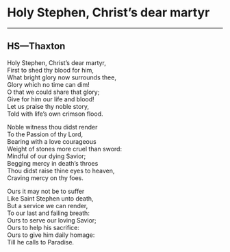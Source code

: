 # Holy Stephen, Christ’s dear martyr

***

## HS—Thaxton

Holy Stephen, Christ’s dear martyr,  
First to shed thy blood for him,  
What bright glory now surrounds thee,  
Glory which no time can dim!  
O that we could share that glory;  
Give for him our life and blood!  
Let us praise thy noble story,  
Told with life’s own crimson flood.  

Noble witness thou didst render  
To the Passion of thy Lord,  
Bearing with a love courageous  
Weight of stones more cruel than sword:  
Mindful of our dying Savior;  
Begging mercy in death’s throes  
Thou didst raise thine eyes to heaven,  
Craving mercy on thy foes.  

Ours it may not be to suffer  
Like Saint Stephen unto death,  
But a service we can render,  
To our last and failing breath:  
Ours to serve our loving Savior;  
Ours to help his sacrifice:  
Ours to give him daily homage:  
Till he calls to Paradise.  
